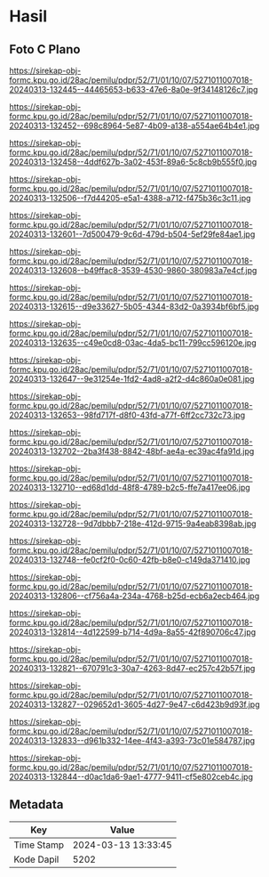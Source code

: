 # Hasil

## Foto C Plano

https://sirekap-obj-formc.kpu.go.id/28ac/pemilu/pdpr/52/71/01/10/07/5271011007018-20240313-132445--44465653-b633-47e6-8a0e-9f34148126c7.jpg

https://sirekap-obj-formc.kpu.go.id/28ac/pemilu/pdpr/52/71/01/10/07/5271011007018-20240313-132452--698c8964-5e87-4b09-a138-a554ae64b4e1.jpg

https://sirekap-obj-formc.kpu.go.id/28ac/pemilu/pdpr/52/71/01/10/07/5271011007018-20240313-132458--4ddf627b-3a02-453f-89a6-5c8cb9b555f0.jpg

https://sirekap-obj-formc.kpu.go.id/28ac/pemilu/pdpr/52/71/01/10/07/5271011007018-20240313-132506--f7d44205-e5a1-4388-a712-f475b36c3c11.jpg

https://sirekap-obj-formc.kpu.go.id/28ac/pemilu/pdpr/52/71/01/10/07/5271011007018-20240313-132601--7d500479-9c6d-479d-b504-5ef29fe84ae1.jpg

https://sirekap-obj-formc.kpu.go.id/28ac/pemilu/pdpr/52/71/01/10/07/5271011007018-20240313-132608--b49ffac8-3539-4530-9860-380983a7e4cf.jpg

https://sirekap-obj-formc.kpu.go.id/28ac/pemilu/pdpr/52/71/01/10/07/5271011007018-20240313-132615--d9e33627-5b05-4344-83d2-0a3934bf6bf5.jpg

https://sirekap-obj-formc.kpu.go.id/28ac/pemilu/pdpr/52/71/01/10/07/5271011007018-20240313-132635--c49e0cd8-03ac-4da5-bc11-799cc596120e.jpg

https://sirekap-obj-formc.kpu.go.id/28ac/pemilu/pdpr/52/71/01/10/07/5271011007018-20240313-132647--9e31254e-1fd2-4ad8-a2f2-d4c860a0e081.jpg

https://sirekap-obj-formc.kpu.go.id/28ac/pemilu/pdpr/52/71/01/10/07/5271011007018-20240313-132653--98fd717f-d8f0-43fd-a77f-6ff2cc732c73.jpg

https://sirekap-obj-formc.kpu.go.id/28ac/pemilu/pdpr/52/71/01/10/07/5271011007018-20240313-132702--2ba3f438-8842-48bf-ae4a-ec39ac4fa91d.jpg

https://sirekap-obj-formc.kpu.go.id/28ac/pemilu/pdpr/52/71/01/10/07/5271011007018-20240313-132710--ed68d1dd-48f8-4789-b2c5-ffe7a417ee06.jpg

https://sirekap-obj-formc.kpu.go.id/28ac/pemilu/pdpr/52/71/01/10/07/5271011007018-20240313-132728--9d7dbbb7-218e-412d-9715-9a4eab8398ab.jpg

https://sirekap-obj-formc.kpu.go.id/28ac/pemilu/pdpr/52/71/01/10/07/5271011007018-20240313-132748--fe0cf2f0-0c60-42fb-b8e0-c149da371410.jpg

https://sirekap-obj-formc.kpu.go.id/28ac/pemilu/pdpr/52/71/01/10/07/5271011007018-20240313-132806--cf756a4a-234a-4768-b25d-ecb6a2ecb464.jpg

https://sirekap-obj-formc.kpu.go.id/28ac/pemilu/pdpr/52/71/01/10/07/5271011007018-20240313-132814--4d122599-b714-4d9a-8a55-42f890706c47.jpg

https://sirekap-obj-formc.kpu.go.id/28ac/pemilu/pdpr/52/71/01/10/07/5271011007018-20240313-132821--670791c3-30a7-4263-8d47-ec257c42b57f.jpg

https://sirekap-obj-formc.kpu.go.id/28ac/pemilu/pdpr/52/71/01/10/07/5271011007018-20240313-132827--029652d1-3605-4d27-9e47-c6d423b9d93f.jpg

https://sirekap-obj-formc.kpu.go.id/28ac/pemilu/pdpr/52/71/01/10/07/5271011007018-20240313-132833--d961b332-14ee-4f43-a393-73c01e584787.jpg

https://sirekap-obj-formc.kpu.go.id/28ac/pemilu/pdpr/52/71/01/10/07/5271011007018-20240313-132844--d0ac1da6-9ae1-4777-9411-cf5e802ceb4c.jpg


## Metadata

| Key        | Value               |
| ---------- | ------------------- |
| Time Stamp | 2024-03-13 13:33:45 |
| Kode Dapil | 5202                |



